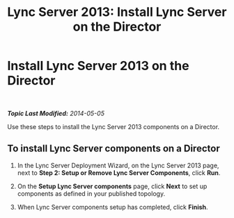 ﻿---
title: 'Lync Server 2013: Install Lync Server on the Director'
TOCTitle: Install Lync Server 2013 on the Director
ms:assetid: 0e42803d-4160-4824-a107-a7086a75c534
ms:mtpsurl: https://technet.microsoft.com/en-us/library/Gg398183(v=OCS.15)
ms:contentKeyID: 48183410
ms.date: 07/23/2014
mtps_version: v=OCS.15
---

<div data-xmlns="http://www.w3.org/1999/xhtml">

<div class="topic" data-xmlns="http://www.w3.org/1999/xhtml" data-msxsl="urn:schemas-microsoft-com:xslt" data-cs="http://msdn.microsoft.com/en-us/">

<div data-asp="http://msdn2.microsoft.com/asp">

# Install Lync Server 2013 on the Director

</div>

<div id="mainSection">

<div id="mainBody">

<span> </span>

_**Topic Last Modified:** 2014-05-05_

Use these steps to install the Lync Server 2013 components on a Director.

<div>

## To install Lync Server components on a Director

1.  In the Lync Server Deployment Wizard, on the Lync Server 2013 page, next to **Step 2: Setup or Remove Lync Server Components**, click **Run**.

2.  On the **Setup Lync Server components** page, click **Next** to set up components as defined in your published topology.

3.  When Lync Server components setup has completed, click **Finish**.

</div>

</div>

<span> </span>

</div>

</div>

</div>

